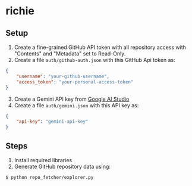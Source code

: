 # richie

## Setup

1. Create a fine-grained GitHub API token with all repository access with "Contents" and "Metadata" set to Read-Only.
2. Create a file `auth/github-auth.json` with this GitHub Api token as:
```json
{
    "username": "your-github-username",
    "access_token": "your-personal-access-token"
}
```
3. Create a Gemini API key from [Google AI Studio](https://aistudio.google.com/apikey)
4. Create a file `auth/gemini.json` with this API key as:

```json
{
    "api-key": "gemini-api-key"
}
```

## Steps
1. Install required libraries
2. Generate GitHub repository data using:
```terminal
$ python repo_fetcher/explorer.py
```

